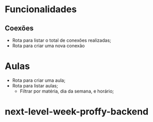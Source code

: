 # Funcionalidades

## Coexões

- Rota para listar o total de conexões realizadas;
- Rota para criar uma nova conexão

# Aulas

- Rota para criar uma aula;
- Rota para listar aulas;
  - Filtrar por matéria, dia da semana, e horário;

# next-level-week-proffy-backend
